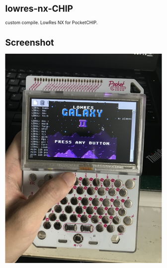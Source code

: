 # lowres-nx-CHIP
custom compile. LowRes NX for PocketCHIP.



# Screenshot

![01](https://github.com/zzxzzk115/lowres-nx-CHIP/blob/master/screenshots/sceenshot01.jpg?raw=true)